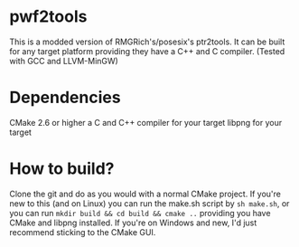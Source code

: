 # pwf2tools
This is a modded version of RMGRich's/posesix's ptr2tools. It can be built for any target platform providing they have a C++ and C compiler. (Tested with GCC and LLVM-MinGW)

# Dependencies
CMake 2.6 or higher
a C and C++ compiler for your target
libpng for your target

# How to build?
Clone the git and do as you would with a normal CMake project. If you're new to this (and on Linux) you can run the make.sh script by ``sh make.sh``, or you can run ``mkdir build && cd build && cmake ..`` providing you have CMake and libpng installed. If you're on Windows and new, I'd just recommend sticking to the CMake GUI.
